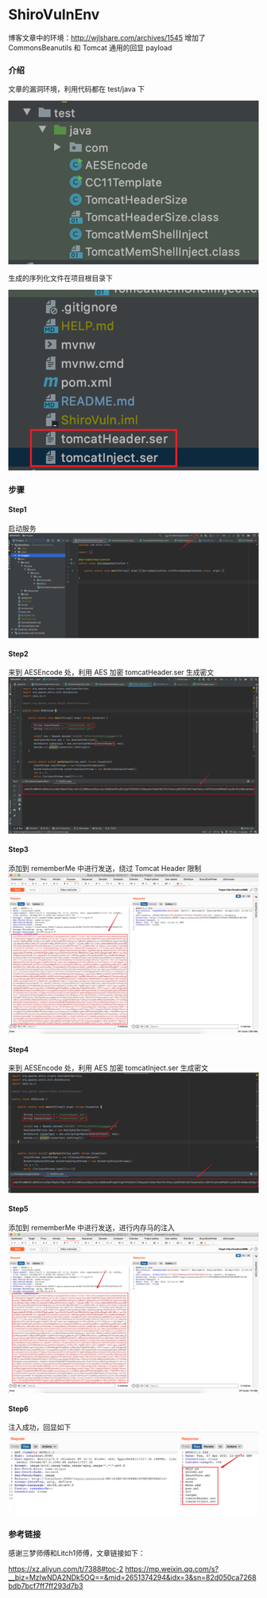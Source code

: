 # ShiroVulnEnv

博客文章中的环境：http://wjlshare.com/archives/1545
增加了 CommonsBeanutils 和 Tomcat 通用的回显 payload

### 介绍
文章的漏洞环境，利用代码都在 test/java 下

![image](https://github.com/KpLi0rn/ShiroVulnEnv/blob/main/images/exploit.png)

生成的序列化文件在项目根目录下

![image](https://github.com/KpLi0rn/ShiroVulnEnv/blob/main/images/exploit2.png)

### 步骤

#### Step1 
启动服务
![image](https://github.com/KpLi0rn/ShiroVulnEnv/blob/main/images/start1.png)

#### Step2
来到 AESEncode 处，利用 AES 加密 tomcatHeader.ser 生成密文
![image](https://github.com/KpLi0rn/ShiroVulnEnv/blob/main/images/start2.png)

#### Step3 
添加到 rememberMe 中进行发送，绕过 Tomcat Header 限制
![image](https://github.com/KpLi0rn/ShiroVulnEnv/blob/main/images/start3.png)

#### Step4
来到 AESEncode 处，利用 AES 加密 tomcatInject.ser 生成密文
![image](https://github.com/KpLi0rn/ShiroVulnEnv/blob/main/images/start4.png)

#### Step5
添加到 rememberMe 中进行发送，进行内存马的注入
![image](https://github.com/KpLi0rn/ShiroVulnEnv/blob/main/images/start5.png)

#### Step6 
注入成功，回显如下
![image](https://github.com/KpLi0rn/ShiroVulnEnv/blob/main/images/start6.png)


### 参考链接
感谢三梦师傅和Litch1师傅，文章链接如下：

https://xz.aliyun.com/t/7388#toc-2
https://mp.weixin.qq.com/s?__biz=MzIwNDA2NDk5OQ==&mid=2651374294&idx=3&sn=82d050ca7268bdb7bcf7ff7ff293d7b3
